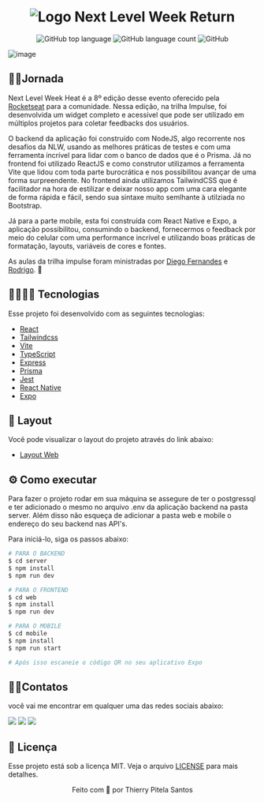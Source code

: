 <h1 align="center">
   <img src="https://user-images.githubusercontent.com/71537090/167278902-b564cc78-d48d-44e6-b4ff-120e00406ddb.png" alt="Logo Next Level Week Return" />
</h1>

<p align="center" margin-top="25px" >
  <img alt="GitHub top language" src="https://img.shields.io/github/languages/top/Azanniel/nlw-return?color=blueviolet">

  <img alt="GitHub language count" src="https://img.shields.io/github/languages/count/Azanniel/nlw-return?color=blueviolet">

  <img alt="GitHub" src="https://img.shields.io/github/license/Azanniel/nlw-return?color=blueviolet">
</p>

![image](https://user-images.githubusercontent.com/71537090/167278997-56d6c6a9-e477-4910-b512-23feb2fff54f.png)

## 🏃‍♂️Jornada

Next Level Week Heat é a 8º edição desse evento oferecido pela [Rocketseat](https://rocketseat.com.br) para a comunidade.
Nessa edição, na trilha Impulse, foi desenvolvida um widget completo e acessível que pode ser utilizado em múltiplos projetos para coletar feedbacks 
dos usuários. 

O backend da aplicação foi construído com NodeJS, algo recorrente nos desafios da NLW, usando as melhores práticas de testes e com uma ferramenta incrível para lidar com o banco de dados que é o Prisma.
Já no frontend foi utilizado ReactJS e como construtor utilizamos a ferramenta Vite que lidou com toda parte burocrática e nos possibilitou avançar de uma forma
surpreendente. No frontend ainda utilizamos TailwindCSS que é facilitador na hora de estilizar e deixar nosso app com uma cara elegante de forma rápida e fácil, sendo sua sintaxe muito semlhante à utilziada no Bootstrap.

Já para a parte mobile, esta foi construída com React Native e Expo, a aplicação possibilitou, consumindo o backend, fornecermos o feedback por meio do celular com uma 
performance incrível e utilizando boas práticas de formatação, layouts, variáveis de cores e fontes.

As aulas da trilha impulse foram ministradas por [Diego Fernandes](https://github.com/diego3g) e [Rodrigo](https://github.com/rodrigorgtic). 🚀

## 🧑‍💻🧑‍💻 Tecnologias

Esse projeto foi desenvolvido com as seguintes tecnologias:

- [React](https://reactjs.org)
- [Tailwindcss](https://tailwindcss.com)
- [Vite](https://vitejs.dev)
- [TypeScript](https://www.typescriptlang.org)
- [Express](https://expressjs.com/pt-br)
- [Prisma](https://www.prisma.io)
- [Jest](https://jestjs.io)
- [React Native](https://reactnative.dev/)
- [Expo](https://expo.dev/)

## 🔖 Layout

Você pode visualizar o layout do projeto através do link abaixo:

- [Layout Web](https://www.figma.com/community/file/1102912516166573468/Feedback-Widget)

## ⚙️ Como executar

Para fazer o projeto rodar em sua máquina se assegure de ter o postgressql e ter adicionado o mesmo no arquivo .env da aplicação backend na pasta server.
Além disso não esqueça de adicionar a pasta web e mobile o endereço do seu backend nas API's.

Para iniciá-lo, siga os passos abaixo:

```sh
# PARA O BACKEND
$ cd server
$ npm install
$ npm run dev
```

```sh
# PARA O FRONTEND
$ cd web
$ npm install
$ npm run dev
```

```sh
# PARA O MOBILE
$ cd mobile
$ npm install
$ npm run start

# Após isso escaneie o código QR no seu aplicativo Expo
```

## 👾👾Contatos

 você vai me encontrar em qualquer uma das redes sociais abaixo:

 <a href="https://www.instagram.com/mm_thierry" target="_blank"><img src="https://img.shields.io/badge/-Instagram-%23E4405F?style=for-the-badge&logo=instagram&logoColor=white" target="_blank"></a>
  <a href = "mailto:thierrypitela@hotmail.com"><img src="https://img.shields.io/badge/Microsoft_Outlook-0078D4?style=for-the-badge&logo=microsoft-outlook&logoColor=white" target="_blank"></a>
  <a href="https://www.linkedin.com/in/thierry-pitela-santos-970221188" target="_blank"><img src="https://img.shields.io/badge/-LinkedIn-%230077B5?style=for-the-badge&logo=linkedin&logoColor=white" target="_blank"></a> 

## 📝 Licença

Esse projeto está sob a licença MIT. Veja o arquivo [LICENSE](LICENSE.md) para mais detalhes.

<p align="center">Feito com 💜 por Thierry Pitela Santos</p>
